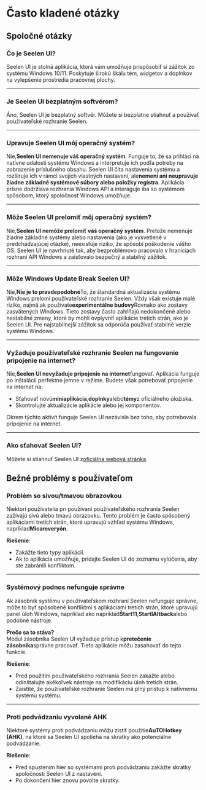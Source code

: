 # **Často kladené otázky**

## **Spoločné otázky**

### **Čo je Seelen UI?**

Seelen UI je stolná aplikácia, ktorá vám umožňuje prispôsobiť si zážitok zo systému Windows 10/11. Poskytuje širokú škálu tém, widgetov a doplnkov na vylepšenie prostredia pracovnej plochy.

***

### **Je Seelen UI bezplatným softvérom?**

Áno, Seelen UI je bezplatný softvér. Môžete si bezplatne stiahnuť a používať používateľské rozhranie Seelen.

***

### **Upravuje Seelen UI môj operačný systém?**

Nie,**Seelen UI nemenuje váš operačný systém**. Funguje to, že sa prihlási na natívne udalosti systému Windows a interpretuje ich podľa potreby na zobrazenie príslušného obsahu. Seelen UI číta nastavenia systému a rozširuje ich v rámci svojich vlastných nastavení, ale**nemení ani neupravuje žiadne základné systémové súbory alebo položky registra**. Aplikácia prísne dodržiava rozhrania Windows API a interaguje iba so systémom spôsobom, ktorý spoločnosť Windows umožňuje.

***

### **Môže Seelen UI prelomiť môj operačný systém?**

Nie,**Seelen UI nemôže prelomiť váš operačný systém**. Pretože nemenuje žiadne základné systémy alebo nastavenia (ako je vysvetlené v predchádzajúcej otázke), neexistuje riziko, že spôsobí poškodenie vášho OS. Seelen UI je navrhnuté tak, aby bezproblémovo pracovalo v hraniciach rozhraní API Windows a zaisťovalo bezpečný a stabilný zážitok.

***

### **Môže Windows Update Break Seelen UI?**

Nie,**Nie je to pravdepodobné**To, že štandardná aktualizácia systému Windows prelomí používateľské rozhranie Seelen. Vždy však existuje malé riziko, najmä ak používate**experimentálne budovy**Rovnako ako zostavy zasvätených Windows. Tieto zostavy často zahŕňajú nedokončené alebo nestabilné zmeny, ktoré by mohli ovplyvniť aplikácie tretích strán, ako je Seelen UI. Pre najstabilnejší zážitok sa odporúča používať stabilné verzie systému Windows.

***

### **Vyžaduje používateľské rozhranie Seelen na fungovanie pripojenie na internet?**

Nie,**Seelen UI nevyžaduje pripojenie na internet**fungovať. Aplikácia funguje po inštalácii perfektne jemne v režime. Budete však potrebovať pripojenie na internet na:

* Sťahovať novú**miniaplikácia**,**doplnky**alebo**témy**z oficiálneho úložiska.
* Skontrolujte aktualizácie aplikácie alebo jej komponentov.

Okrem týchto aktivít funguje Seelen UI nezávisle bez toho, aby potrebovala pripojenie na internet.

***

### **Ako sťahovať Seelen UI?**

Môžete si stiahnuť Seelen UI z[oficiálna webová stránka](https://seelen.io).

## **Bežné problémy s používateľom**

### **Problém so sivou/tmavou obrazovkou**

Niektorí používatelia pri používaní používateľského rozhrania Seelen zažívajú sivú alebo tmavú obrazovku. Tento problém je často spôsobený aplikáciami tretích strán, ktoré upravujú vzhľad systému Windows, napríklad**Micareveryón**.

**Riešenie**:

* Zakážte tieto typy aplikácií.
* Ak to aplikácia umožňuje, pridajte Seelen UI do zoznamu vylúčenia, aby ste zabránili konfliktom.

***

### **Systémový podnos nefunguje správne**

Ak zásobník systému v používateľskom rozhraní Seelen nefunguje správne, môže to byť spôsobené konfliktmi s aplikáciami tretích strán, ktoré upravujú panel úloh Windows, napríklad ako napríklad**Štart11**,**StartlAltback**alebo podobné nástroje.

**Prečo sa to stáva?**\
Modul zásobníka Seelen UI vyžaduje prístup k**pretečenie zásobníka**správne pracovať. Tieto aplikácie môžu zasahovať do tejto funkcie.

**Riešenie**:

* Pred použitím používateľského rozhrania Seelen zakážte alebo odinštalujte akékoľvek nástroje na modifikáciu úloh tretích strán.
* Zaistite, že používateľské rozhranie Seelen má plný prístup k natívnemu systému systému.

***

### **Proti podvádzaniu vyvolané AHK**

Niektoré systémy proti podvádzaniu môžu zistiť použitie**AuTOHotkey (AHK)**, na ktoré sa Seelen UI spolieha na skratky ako potenciálne podvádzanie.

**Riešenie**:

* Pred spustením hier so systémami proti podvádzaniu zakážte skratky spoločnosti Seelen UI z nastavení.
* Po dokončení hier znovu povolte skratky.

